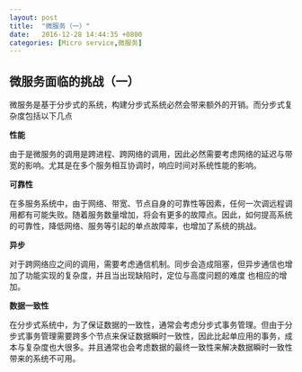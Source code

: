```yaml
---
layout: post
title:  "微服务（一）"
date:   2016-12-28 14:44:35 +0800
categories: [Micro service,微服务]
---
```


## 微服务面临的挑战（一） ##

微服务是基于分步式的系统，构建分步式系统必然会带来额外的开销。而分步式复杂度包括以下几点



**性能**

由于是微服务的调用是跨进程、跨网络的调用，因此必然需要考虑网络的延迟与带宽的影响。尤其是在多个服务相互协调时，响应时间对系统性能的影响。


**可靠性**

在多服务系统中，由于网络、带宽、节点自身的可靠性等因素，任何一次调远程调用都有可能失败。随着服务数量增加，将会有更多的故障点。因此，如何提高系统的可靠性，降低网络、服务等引起的单点故障率，也增加了系统的挑战。


**异步**

对于跨网络应之间的调用，需要考虑通信机制。同步会造成阻塞，但异步通信也增加了功能实现的复杂度，并且当出现缺陷时，定位与高度问题的难度 也相应的增加。

**数据一致性**

在分步式系统中，为了保证数据的一致性，通常会考虑分步式事务管理。但由于分步式事务管理需要跨多个节点来保证数据瞬时一致性，因此比起单应用的事务，成本与复杂度也大很多。并且通常也会考虑数据的最终一致性来解决数据瞬时一致性带来的系统不可用。

